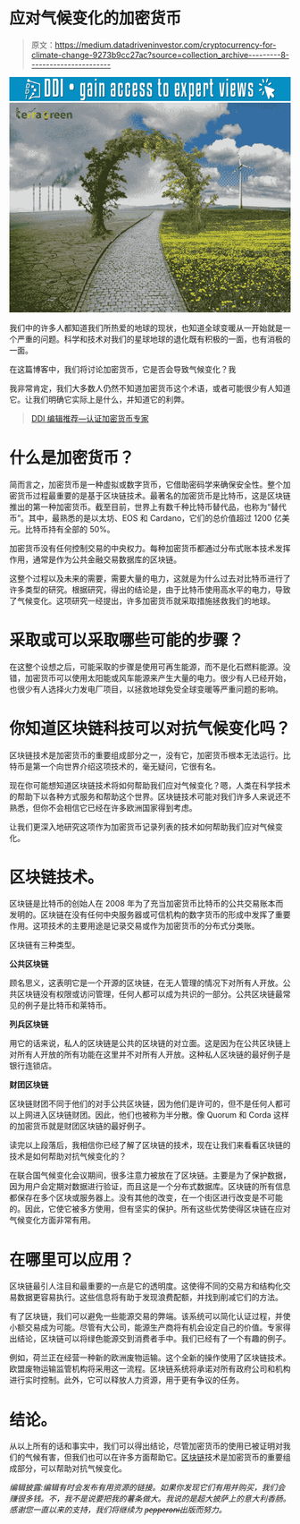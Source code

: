 # 应对气候变化的加密货币

> 原文：<https://medium.datadriveninvestor.com/cryptocurrency-for-climate-change-9273b9cc27ac?source=collection_archive---------8----------------------->

[![](img/87b8630b967bc4bff1cf2b363871968f.png)](http://www.track.datadriveninvestor.com/1B9E)![](img/b14b850a36b3041602b51cec20f5d9ad.png)

我们中的许多人都知道我们所热爱的地球的现状，也知道全球变暖从一开始就是一个严重的问题。科学和技术对我们的星球地球的退化既有积极的一面，也有消极的一面。

在这篇博客中，我们将讨论加密货币，它是否会导致气候变化？我

我非常肯定，我们大多数人仍然不知道加密货币这个术语，或者可能很少有人知道它。让我们明确它实际上是什么，并知道它的利弊。

> [DDI 编辑推荐—认证加密货币专家](http://go.datadriveninvestor.com/crypto/matf)

# 什么是加密货币？

简而言之，加密货币是一种虚拟或数字货币，它借助密码学来确保安全性。整个加密货币过程最重要的是基于区块链技术。最著名的加密货币是比特币，这是区块链推出的第一种加密货币。截至目前，世界上有数千种比特币替代品，也称为“替代币”。其中，最熟悉的是以太坊、EOS 和 Cardano，它们的总价值超过 1200 亿美元。比特币持有全部的 50%。

加密货币没有任何控制交易的中央权力。每种加密货币都通过分布式账本技术发挥作用，通常是作为公共金融交易数据库的区块链。

这整个过程以及未来的需要，需要大量的电力，这就是为什么过去对比特币进行了许多类型的研究。根据研究，得出的结论是，由于比特币使用高水平的电力，导致了气候变化。这项研究一经提出，许多加密货币就采取措施拯救我们的地球。

# 采取或可以采取哪些可能的步骤？

在这整个设想之后，可能采取的步骤是使用可再生能源，而不是化石燃料能源。没错，加密货币可以使用太阳能或风车能源来产生大量的电力。很少有人已经开始，也很少有人选择火力发电厂项目，以拯救地球免受全球变暖等严重问题的影响。

# 你知道区块链科技可以对抗气候变化吗？

区块链技术是加密货币的重要组成部分之一，没有它，加密货币根本无法运行。比特币是第一个向世界介绍这项技术的，毫无疑问，它很有名。

现在你可能想知道区块链技术将如何帮助我们应对气候变化？嗯，人类在科学技术的帮助下以各种方式服务和帮助这个世界。区块链技术可能对我们许多人来说还不熟悉，但你不会相信它已经在许多欧洲国家得到考虑。

让我们更深入地研究这项作为加密货币记录列表的技术如何帮助我们应对气候变化。

# 区块链技术。

区块链是比特币的创始人在 2008 年为了充当加密货币比特币的公共交易账本而发明的。区块链在没有任何中央服务器或可信机构的数字货币的形成中发挥了重要作用。这项技术的主要用途是记录交易或作为加密货币的分布式分类账。

区块链有三种类型。

**公共区块链**

顾名思义，这表明它是一个开源的区块链，在无人管理的情况下对所有人开放。公共区块链没有权限或访问管理，任何人都可以成为共识的一部分。公共区块链最常见的例子是比特币和莱特币。

**列兵区块链**

用它的话来说，私人的区块链是公共的区块链的对立面。这是因为在公共区块链上对所有人开放的所有功能在这里并不对所有人开放。这种私人区块链的最好例子是银行连锁店。

**财团区块链**

区块链财团不同于他们的对手公共区块链，因为他们是许可的，但不是任何人都可以上网进入区块链财团。因此，他们也被称为半分散。像 Quorum 和 Corda 这样的加密货币就是财团区块链的最好例子。

读完以上段落后，我相信你已经了解了区块链的技术，现在让我们来看看区块链的技术是如何帮助对抗气候变化的？

在联合国气候变化会议期间，很多注意力被放在了区块链。主要是为了保护数据，因为用户会定期对数据进行验证，而且这是一个分布式数据库。区块链的所有信息都保存在多个区块或服务器上。没有其他的改变，在一个街区进行改变是不可能的。因此，它使它被多方使用，但有坚实的保护。所有这些优势使得区块链在应对气候变化方面非常有用。

# 在哪里可以应用？

区块链最引人注目和最重要的一点是它的透明度。这使得不同的交易方和结构化交易数据更容易执行。这些信息将有助于发现浪费配额，并找到削减它们的方法。

有了区块链，我们可以避免一些能源交易的弊端。该系统可以简化认证过程，并使小额交易成为可能。尽管有大公司，能源生产商将有机会设定自己的价值。专家得出结论，区块链可以将绿色能源交到消费者手中。我们已经有了一个有趣的例子。

例如，荷兰正在经营一种新的欧洲废物运输。这个全新的操作使用了区块链技术。欧盟废物运输监管机构将采用这一流程。区块链系统将承诺对所有政府公司和机构进行实时控制。此外，它可以释放人力资源，用于更有争议的任务。

# 结论。

从以上所有的话和事实中，我们可以得出结论，尽管加密货币的使用已被证明对我们的气候有害，但我们也可以在许多方面帮助它。[区块链](https://ico.terragreen.io)技术是加密货币的重要组成部分，可以帮助对抗气候变化。

*编辑披露:编辑有时会发布有用资源的链接。如果你发现它们有用并购买，我们会赚很多钱。不，我不是说要把我的薯条做大。我说的是超大披萨上的意大利香肠。感谢您一直以来的支持，我们将继续为 p̶e̶p̶p̶e̶r̶o̶n̶i̶出版而努力。*